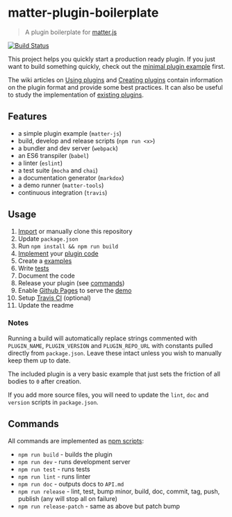 # matter-plugin-boilerplate

> A plugin boilerplate for [matter.js](https://github.com/liabru/matter-js/)

[![Build Status](https://travis-ci.org/liabru/matter-plugin-boilerplate.svg?branch=master)](https://travis-ci.org/liabru/matter-plugin-boilerplate)

This project helps you quickly start a production ready plugin.
If you just want to build something quickly, check out the [minimal plugin example](https://github.com/liabru/matter-js/wiki/Creating-plugins#example) first.

The wiki articles on [Using plugins](https://github.com/liabru/matter-js/wiki/Using-plugins) 
and [Creating plugins](https://github.com/liabru/matter-js/wiki/Creating-plugins) 
contain information on the plugin format and provide some best practices.
It can also be useful to study the implementation of [existing plugins](https://github.com/liabru/matter-js/wiki/Using-plugins#list-of-plugins).

## Features

- a simple plugin example (`matter-js`)
- build, develop and release scripts (`npm run <x>`)
- a bundler and dev server (`webpack`)
- an ES6 transpiler (`babel`)
- a linter (`eslint`)
- a test suite (`mocha` and `chai`)
- a documentation generator (`markdox`)
- a demo runner (`matter-tools`)
- continuous integration (`travis`)

## Usage

1. [Import](https://help.github.com/articles/importing-a-repository-with-github-importer/) or manually clone this repository
1. Update `package.json`
1. Run `npm install && npm run build`
1. [Implement]((https://github.com/liabru/matter-js/wiki/Creating-plugins)) your [plugin code](index.js)
1. Create a [examples](docs/examples/basic.js)
1. Write [tests](test/test.spec.js)
1. Document the code
1. Release your plugin (see [commands](#commands))
1. Enable [Github Pages](https://help.github.com/articles/configuring-a-publishing-source-for-github-pages/#publishing-your-github-pages-site-from-a-docs-folder-on-your-master-branch) to serve the [demo](https://liabru.github.io/matter-plugin-boilerplate/)
1. Setup [Travis CI](https://travis-ci.org/) (optional)
1. Update the readme

### Notes

Running a build will automatically replace strings commented with `PLUGIN_NAME`, `PLUGIN_VERSION` 
and `PLUGIN_REPO_URL` with constants pulled directly from `package.json`.
Leave these intact unless you wish to manually keep them up to date.

The included plugin is a very basic example that just sets the friction of all bodies to `0` after creation.

If you add more source files, you will need to update the `lint`, `doc` and `version` scripts in `package.json`.

## Commands

All commands are implemented as [npm scripts](https://docs.npmjs.com/misc/scripts):

- `npm run build` - builds the plugin
- `npm run dev` - runs development server
- `npm run test` - runs tests
- `npm run lint` - runs linter
- `npm run doc` - outputs docs to `API.md`
- `npm run release` - lint, test, bump minor, build, doc, commit, tag, push, publish (any will stop all on failure)
- `npm run release-patch` - same as above but patch bump